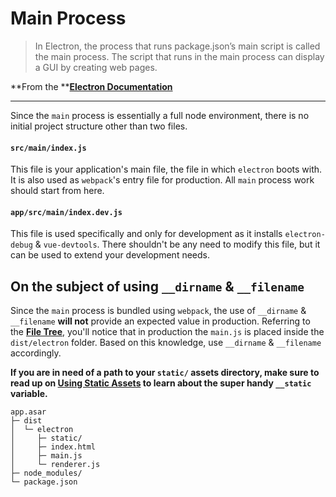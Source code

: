 # Main Process

> In Electron, the process that runs package.json’s main script is called the main process. The script that runs in the main process can display a GUI by creating web pages.

**From the **[**Electron Documentation**](http://electron.atom.io/docs/tutorial/quick-start/#main-process)

---

Since the `main` process is essentially a full node environment, there is no initial project structure other than two files.

#### `src/main/index.js`

This file is your application's main file, the file in which `electron` boots with. It is also used as `webpack`'s entry file for production. All `main` process work should start from here.

#### `app/src/main/index.dev.js`

This file is used specifically and only for development as it installs `electron-debug` & `vue-devtools`. There shouldn't be any need to modify this file, but it can be used to extend your development needs.

## On the subject of using `__dirname` & `__filename`

Since the `main` process is bundled using `webpack`, the use of `__dirname` & `__filename` **will not** provide an expected value in production. Referring to the [**File Tree**](/file-tree.md), you'll notice that in production the `main.js` is placed inside the `dist/electron` folder. Based on this knowledge, use `__dirname` & `__filename` accordingly.

**If you are in need of a path to your `static/` assets directory, make sure to read up on **[**Using Static Assets**](/using-static-assets.md)** to learn about the super handy `__static` variable.**

```
app.asar
├─ dist
│  └─ electron
│     ├─ static/
│     ├─ index.html
│     ├─ main.js
│     └─ renderer.js
├─ node_modules/
└─ package.json
```



